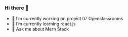 ### Hi there 👋


- 🔭 I’m currently working on project 07 Openclassrooms
- 🌱 I’m currently learning react.js
- 💬 Ask me about Mern Stack


